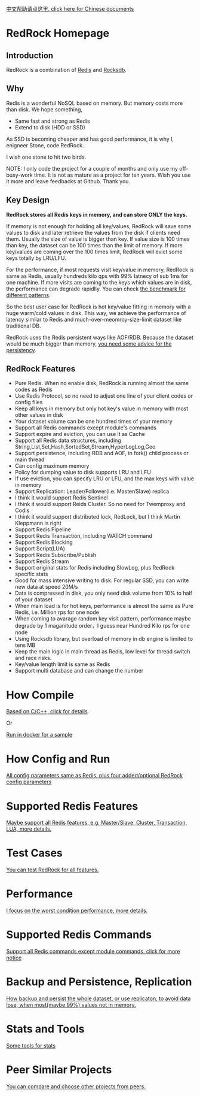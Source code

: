 [中文帮助请点这里, click here for Chinese documents](documents/menu_cn.md) 

# RedRock Homepage

## Introduction
RedRock is a combination of [Redis](https://github.com/antirez/redis) and [Rocksdb](https://rocksdb.org/).

## Why
Redis is a wonderful NoSQL based on memory. But memory costs more than disk. We hope something,
* Same fast and strong as Redis
* Extend to disk (HDD or SSD)

As SSD is becoming cheaper and has good performance, it is why I, enigneer Stone, code RedRock. 

I wish one stone to hit two birds. 

NOTE: 
I only code the project for a couple of months and only use my off-busy-work time. 
It is not as mature as a project for ten years. 
Wish you use it more and leave feedbacks at Github. Thank you.

## Key Design

**RedRock stores all Redis keys in memory, and can store ONLY the keys.**

If memory is not enough for holding all key/values, RedRock will save some values to disk and later retrieve the values from the disk if clients  need them. Usually the size of value is bigger than key. If value size is 100 times than key, the dataset can be 100 times than the limit of memory. If more key/values are coming over the 100 times limit, RedRock will evict some keys totally by LRU/LFU.

For the performance, if most requests visit key/value in memory, RedRock is same as Redis, usually hundreds kilo qps with 99% latnecy of sub 1ms for one machine. If more visits are coming to the keys which values are in disk, the performance can degrade rapidlly. You can check [the benchmark for different patterns](documents/performance_en.md).

So the best user case for RedRock is hot key/value fitting in memory with a huge warm/cold values in disk. This way, we achieve the performance of latency similar to Redis and much-over-meomroy-size-limit dataset like traditional DB.

RedRock uses the Redis persistent ways like AOF/RDB. Because the dataset would be much bigger than memory, [you need some advice for the persistency](documents/persistence_en.md).

## RedRock Features
* Pure Redis. When no enable disk, RedRock is running almost the same codes as Redis
* Use Redis Protocol, so no need to adjust one line of your client codes or config files
* Keep all keys in memory but only hot key's value in memory with most other values in disk
* Your dataset volume can be one hundred times of your memory
* Support all Redis commands except module's commands
* Support expire and eviction, you can use it as Cache
* Support all Redis data structures, including String,List,Set,Hash,SortedSet,Stream,HyperLogLog,Geo
* Support persistence, including RDB and AOF, in fork() child process or main thread
* Can config maximum memory
* Policy for dumping value to disk supports LRU and LFU
* If use eviction, you can specify LRU or LFU, and the max keys with value in memory
* Support Replication: Leader/Follower(i.e. Master/Slave) replica
* I think it would support Redis Sentinel
* I think it would support Reids Cluster. So no need for Twemproxy and Codis
* I think it would support distributed lock, RedLock, but I think Martin Kleppmann is right 
* Support Redis Pipeline
* Support Redis Transaction, including WATCH command
* Support Redis Blocking
* Support Script(LUA)
* Support Redis Subscribe/Publish
* Support Redis Stream
* Support original stats for Redis including SlowLog, plus RedRock specific stats
* Good for mass intensive writing to disk. For regular SSD, you can write new data at speed 20M/s
* Data is compressed in disk, you only need disk volume from 10% to half of your dataset
* When main load is for hot keys, performance is almost the same as Pure Redis, i.e. Million rps for one node
* When coming to avarage random key visit pattern, performance maybe degrade by 1 maganitude order，I guess near Hundred Kilo rps for one node
* Using Rocksdb library, but overload of memory in db engine is limited to tens MB
* Keep the main logic in main thread as Redis, low level for thread switch and race risks.
* Key/value length limit is same as Redis
* Support multi database and can change the number

# How Compile

[Based on C/C++, click for details](documents/compile_en.md)

Or

[Run in docker for a sample](documents/howrun_en.md)

# How Config and Run

[All config parameters same as Redis, plus four added/optional RedRock config parameters](documents/howrun_en.md)

# Supported Redis Features

[Maybe support all Redis features, e.g. Master/Slave, Cluster, Transaction, LUA, more details.](documents/feature_en.md)

# Test Cases

[You can test RedRock for all features.](documents/test_en.md)

# Performance

[I focus on the worst condition performance, more details.](documents/performance_en.md)

# Supported Redis Commands

[Support all Redis commands except module commands, click for more notice](documents/commands_en.md)

# Backup and Persistence, Replication

[How backup and persist the whole dataset, or use replicaton, to avoid data lose, when most(maybe 99%) values not in memory.](documents/persistence_en.md)

# Stats and Tools

[Some tools for stats](documents/stat_en.md)

# Peer Similar Projects

[You can compare and choose other projects from peers.](documents/peers_en.md)